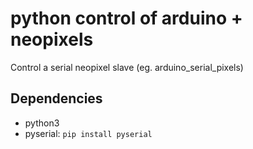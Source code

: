 # python control of arduino + neopixels

Control a serial neopixel slave (eg. arduino_serial_pixels)

## Dependencies

- python3
- pyserial: `pip install pyserial`
